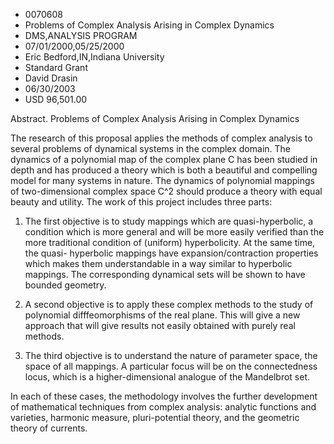 
* 0070608
* Problems of Complex Analysis Arising in Complex Dynamics
* DMS,ANALYSIS PROGRAM
* 07/01/2000,05/25/2000
* Eric Bedford,IN,Indiana University
* Standard Grant
* David Drasin
* 06/30/2003
* USD 96,501.00

Abstract. Problems of Complex Analysis Arising in Complex Dynamics

The research of this proposal applies the methods of complex analysis to several
problems of dynamical systems in the complex domain. The dynamics of a
polynomial map of the complex plane C has been studied in depth and has produced
a theory which is both a beautiful and compelling model for many systems in
nature. The dynamics of polynomial mappings of two-dimensional complex space C^2
should produce a theory with equal beauty and utility. The work of this project
includes three parts:

1. The first objective is to study mappings which are quasi-hyperbolic, a
condition which is more general and will be more easily verified than the more
traditional condition of (uniform) hyperbolicity. At the same time, the quasi-
hyperbolic mappings have expansion/contraction properties which makes them
understandable in a way similar to hyperbolic mappings. The corresponding
dynamical sets will be shown to have bounded geometry.

2. A second objective is to apply these complex methods to the study of
polynomial difffeomorphisms of the real plane. This will give a new approach
that will give results not easily obtained with purely real methods.

3. The third objective is to understand the nature of parameter space, the space
of all mappings. A particular focus will be on the connectedness locus, which is
a higher-dimensional analogue of the Mandelbrot set.

In each of these cases, the methodology involves the further development of
mathematical techniques from complex analysis: analytic functions and varieties,
harmonic measure, pluri-potential theory, and the geometric theory of currents.


